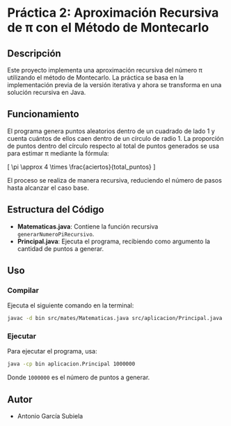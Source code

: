 # Práctica 2: Aproximación Recursiva de π con el Método de Montecarlo

## Descripción
Este proyecto implementa una aproximación recursiva del número π utilizando el método de Montecarlo. La práctica se basa en la implementación previa de la versión iterativa y ahora se transforma en una solución recursiva en Java.

## Funcionamiento
El programa genera puntos aleatorios dentro de un cuadrado de lado 1 y cuenta cuántos de ellos caen dentro de un círculo de radio 1. La proporción de puntos dentro del círculo respecto al total de puntos generados se usa para estimar π mediante la fórmula:

\[ \pi \approx 4 \times \frac{aciertos}{total\_puntos} \]

El proceso se realiza de manera recursiva, reduciendo el número de pasos hasta alcanzar el caso base.

## Estructura del Código
- **Matematicas.java**: Contiene la función recursiva `generarNumeroPiRecursivo`.
- **Principal.java**: Ejecuta el programa, recibiendo como argumento la cantidad de puntos a generar.

## Uso
### Compilar
Ejecuta el siguiente comando en la terminal:

```sh
javac -d bin src/mates/Matematicas.java src/aplicacion/Principal.java
```

### Ejecutar
Para ejecutar el programa, usa:

```sh
java -cp bin aplicacion.Principal 1000000
```

Donde `1000000` es el número de puntos a generar.

## Autor
- Antonio García Subiela


